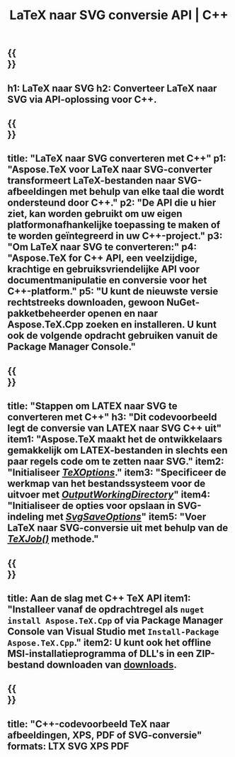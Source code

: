 ﻿---
translation: true
template: /_templates/_conversion-child-cpp.md
title: LaTeX naar SVG conversie API | C++
description: LaTeX naar SVG-conversiefunctionaliteit. Integreer deze on-premise C++-bibliotheek in uw project of gebruik platformonafhankelijke applicaties om LaTeX naar SVG te converteren.
keywords: latex naar svg api cpp, latex2svg integreren c++
url: /cpp/conversion/latex-to-svg/
family: tex
platformtag: cpp
feature: conversion
informat: LATEX
outformat: SVG
otherformats: BMP PNG JPEG TIFF PDF XPS
---

{{<section banner>}}
---
h1: LaTeX naar SVG
h2: Converteer LaTeX naar SVG via API-oplossing voor C++.
---

{{<section overview>}}
---
title: "LaTeX naar SVG converteren met C++"
p1: "Aspose.TeX voor LaTeX naar SVG-converter transformeert LaTeX-bestanden naar SVG-afbeeldingen met behulp van elke taal die wordt ondersteund door C++."
p2: "De API die u hier ziet, kan worden gebruikt om uw eigen platformonafhankelijke toepassing te maken of te worden geïntegreerd in uw C++-project."
p3: "Om LaTeX naar SVG te converteren:"
p4: "Aspose.TeX for C++ API, een veelzijdige, krachtige en gebruiksvriendelijke API voor documentmanipulatie en conversie voor het C++-platform."
p5: "U kunt de nieuwste versie rechtstreeks downloaden, gewoon NuGet-pakketbeheerder openen en naar Aspose.TeX.Cpp zoeken en installeren. U kunt ook de volgende opdracht gebruiken vanuit de Package Manager Console."
---

{{<section feature1>}}
---
title: "Stappen om LATEX naar SVG te converteren met C++"
h3: "Dit codevoorbeeld legt de conversie van LATEX naar SVG C++ uit"
item1: "Aspose.TeX maakt het de ontwikkelaars gemakkelijk om LATEX-bestanden in slechts een paar regels code om te zetten naar SVG."
item2: "Initialiseer [*TeXOptions*](https://reference.aspose.com/tex/cpp/class/aspose.te_x.te_x_options)."
item3: "Specificeer de werkmap van het bestandssysteem voor de uitvoer met [*OutputWorkingDirectory*](https://reference.aspose.com/tex/cpp/class/aspose.te_x.te_x_options#aa4f4ea6dab7db5ba1b40800495f16f63)"
item4: "Initialiseer de opties voor opslaan in SVG-indeling met [*SvgSaveOptions*](https://reference.aspose.com/tex/cpp/class/aspose.te_x.presentation.image.svg_save_options)"
item5: "Voer LaTeX naar SVG-conversie uit met behulp van de [*TeXJob()*](https://reference.aspose.com/tex/cpp/class/aspose.te_x.te_x_job) methode."
---

{{<section feature2>}}
---
title: Aan de slag met C++ TeX API
item1: "Installeer vanaf de opdrachtregel als ```nuget install Aspose.TeX.Cpp``` of via Package Manager Console van Visual Studio met ```Install-Package Aspose.TeX.Cpp```."
item2: U kunt ook het offline MSI-installatieprogramma of DLL's in een ZIP-bestand downloaden van [downloads](https://downloads.aspose.com/tex/cpp).
---

{{<section widget>}}
---
title: "C++-codevoorbeeld TeX naar afbeeldingen, XPS, PDF of SVG-conversie"
formats: LTX SVG XPS PDF
---